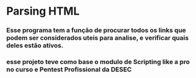 <h1>Parsing HTML</h1>
<h3>Esse programa tem a função de procurar todos os links que podem ser considerados uteis para analise, e verificar quais deles estão ativos.<h3>
<h3>esse projeto teve como base o modulo de Scripting like a pro no curso e Pentest Profissional da DESEC</h3>


